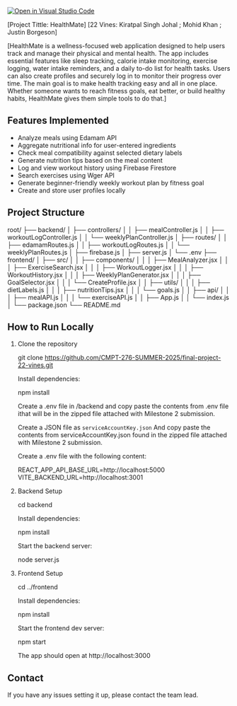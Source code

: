 [![Open in Visual Studio Code](https://classroom.github.com/assets/open-in-vscode-2e0aaae1b6195c2367325f4f02e2d04e9abb55f0b24a779b69b11b9e10269abc.svg)](https://classroom.github.com/online_ide?assignment_repo_id=19722667&assignment_repo_type=AssignmentRepo)

[Project Tittle: HealthMate]
[22 Vines: Kiratpal Singh Johal ; Mohid Khan ; Justin Borgeson]

[HealthMate is a wellness-focused web application designed to help users track and manage their physical and mental health. The app includes essential features like sleep tracking, calorie intake monitoring, exercise logging, water intake reminders, and a daily to-do list for health tasks. Users can also create profiles and securely log in to monitor their progress over time. The main goal is to make health tracking easy and all in one place. Whether someone wants to reach fitness goals, eat better, or build healthy habits, HealthMate gives them simple tools to do that.]

Features Implemented
---------------------
- Analyze meals using Edamam API
- Aggregate nutritional info for user-entered ingredients
- Check meal compatibility against selected dietary labels
- Generate nutrition tips based on the meal content
- Log and view workout history using Firebase Firestore
- Search exercises using Wger API
- Generate beginner-friendly weekly workout plan by fitness goal
- Create and store user profiles locally

Project Structure
------------------
root/
├── backend/
│   ├── controllers/
│   │   ├── mealController.js
│   │   ├── workoutLogController.js
│   │   └── weeklyPlanController.js
│   ├── routes/
│   │   ├── edamamRoutes.js
│   │   ├── workoutLogRoutes.js
│   │   └── weeklyPlanRoutes.js
│   ├── firebase.js
│   ├── server.js
│   └── .env
├── frontend/
│   ├── src/
│   │   ├── components/
│   │   │   ├── MealAnalyzer.jsx
│   │   │   ├── ExerciseSearch.jsx
│   │   │   ├── WorkoutLogger.jsx
│   │   │   ├── WorkoutHistory.jsx
│   │   │   ├── WeeklyPlanGenerator.jsx
│   │   │   ├── GoalSelector.jsx
│   │   │   └── CreateProfile.jsx
│   │   ├── utils/
│   │   │   ├── dietLabels.js
│   │   │   ├── nutritionTips.jsx
│   │   │   └── goals.js
│   │   ├── api/
│   │   │   ├── mealAPI.js
│   │   │   └── exerciseAPI.js
│   │   ├── App.js
│   │   └── index.js
│   └── package.json
└── README.md

How to Run Locally
------------------

1. Clone the repository

    git clone https://github.com/CMPT-276-SUMMER-2025/final-project-22-vines.git

    Install dependencies:

    npm install

     Create a .env file in /backend and copy paste the contents from .env file ithat will be in the zipped file attached with Milestone 2 submission.

    Create a JSON file as `serviceAccountKey.json` And copy paste the contents from serviceAccountKey.json found in the zipped file attached with Milestone 2 submission.

    Create a .env file with the following content:

    REACT_APP_API_BASE_URL=http://localhost:5000
    VITE_BACKEND_URL=http://localhost:3001

2. Backend Setup

    cd backend
    
    Install dependencies:

    npm install

    Start the backend server:

    node server.js

3. Frontend Setup

    cd ../frontend

    Install dependencies:

    npm install

    Start the frontend dev server:

    npm start

    The app should open at http://localhost:3000

Contact
--------
If you have any issues setting it up, please contact the team lead.
